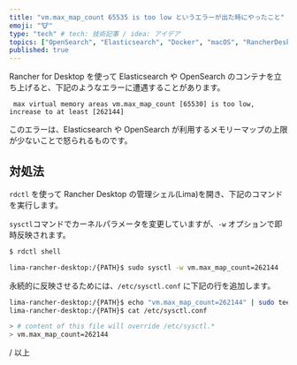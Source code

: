 ```yaml
---
title: "vm.max_map_count 65535 is too low というエラーが出た時にやったこと"
emoji: "🐮"
type: "tech" # tech: 技術記事 / idea: アイデア
topics: ["OpenSearch", "Elasticsearch", "Docker", "macOS", "RancherDesktop"]
published: true
---
```


Rancher for Desktop を使って Elasticsearch や OpenSearch のコンテナを立ち上げると、下記のようなエラーに遭遇することがあります。

```
 max virtual memory areas vm.max_map_count [65530] is too low, increase to at least [262144]
```

このエラーは、Elasticsearch や OpenSearch が利用するメモリーマップの上限が少ないことで怒られるものです。

## 対処法

`rdctl` を使って Rancher Desktop の管理シェル(Lima)を開き、下記のコマンドを実行します。

`sysctl`コマンドでカーネルパラメータを変更していますが、`-w` オプションで即時反映されます。

```zsh
$ rdctl shell

lima-rancher-desktop:/{PATH}$ sudo sysctl -w vm.max_map_count=262144
```

永続的に反映させるためには、`/etc/sysctl.conf` に下記の行を追加します。

```zsh
lima-rancher-desktop:/{PATH}$ echo "vm.max_map_count=262144" | sudo tee -a /etc/sysctl.conf
lima-rancher-desktop:/{PATH}$ cat /etc/sysctl.conf

> # content of this file will override /etc/sysctl.*
> vm.max_map_count=262144
```

/ 以上